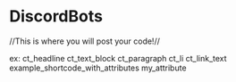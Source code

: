 # DiscordBots
//This is where you will post your code!//

ex:
<wpml-config>
    <shortcodes>
        <shortcode>
            <tag>ct_headline</tag>
        </shortcode>
        <shortcode>
            <tag>ct_text_block</tag>
        </shortcode>
        <shortcode>
            <tag>ct_paragraph</tag>
        </shortcode>
        <shortcode>
            <tag>ct_li</tag>
        </shortcode>
        <shortcode>
            <tag>ct_link_text</tag>
        </shortcode>
        <shortcode>
            <tag>example_shortcode_with_attributes</tag>
            <attributes>
                <attribute>my_attribute</attribute>
            </attributes>
        </shortcode>
    </shortcodes>
</wpml-config>
